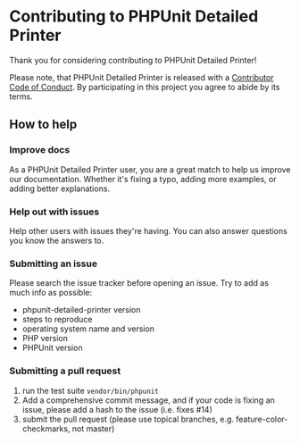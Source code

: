 # Contributing to PHPUnit Detailed Printer

Thank you for considering contributing to PHPUnit Detailed Printer!

Please note, that PHPUnit Detailed Printer is released with a [Contributor Code of Conduct](CODE_OF_CONDUCT.md). By participating in this project you agree to abide by its terms.

## How to help

### Improve docs

As a PHPUnit Detailed Printer user, you are a great match to help us improve our documentation. Whether it's fixing a typo, adding more examples, or adding better explanations.

### Help out with issues

Help other users with issues they're having. You can also answer questions you know the answers to.

### Submitting an issue

Please search the issue tracker before opening an issue. Try to add as much info as possible:

- phpunit-detailed-printer version
- steps to reproduce
- operating system name and version
- PHP version
- PHPUnit version

### Submitting a pull request

1. run the test suite `vendor/bin/phpunit`
2. Add a comprehensive commit message, and if your code is fixing an issue, please add a hash to the issue (i.e. fixes #14)
3. submit the pull request (please use topical branches, e.g. feature-color-checkmarks, not master)
